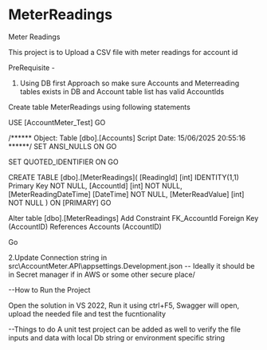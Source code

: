 # MeterReadings
Meter Readings

This project is to Upload a CSV file with meter readings for account id

PreRequisite - 
  
1. Using DB first Approach so make sure  Accounts and Meterreading tables exists in DB and Account table list has valid AccountIds

  Create table MeterReadings  using following statements

  USE [AccountMeter_Test]
GO

/****** Object:  Table [dbo].[Accounts]    Script Date: 15/06/2025 20:55:16 ******/
SET ANSI_NULLS ON
GO

SET QUOTED_IDENTIFIER ON
GO

CREATE TABLE [dbo].[MeterReadings](
	[ReadingId] [int] IDENTITY(1,1)  Primary Key NOT NULL,
	[AccountId] [int]  NOT NULL,
	[MeterReadingDateTime] [DateTime] NOT NULL,
	[MeterReadValue] [int] NOT NULL
) ON [PRIMARY]
GO



Alter table  [dbo].[MeterReadings] 
Add Constraint FK_AccountId 
Foreign Key (AccountID)
References   Accounts (AccountID)


Go


2.Update  Connection string in src\AccountMeter.API\appsettings.Development.json  -- Ideally it should be in Secret manager if in AWS or some other secure place/


--How to Run the Project 

Open the solution in VS 2022, Run it  using ctrl+F5, Swagger will open, upload the needed file and test the fucntionality


--Things to do 
A unit test project can be added as well to verify the file inputs and data with local Db string or environment specific string 





